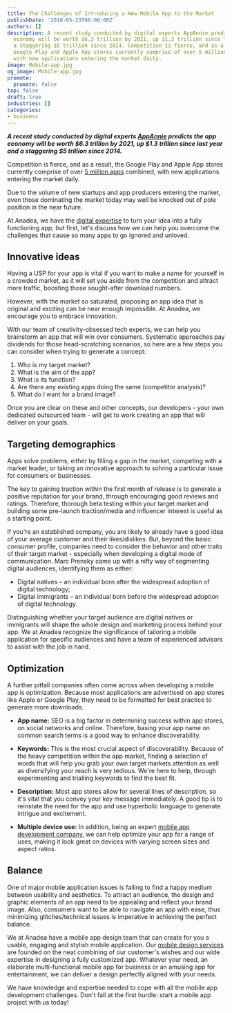 ```yaml
---
title: The Challenges of Introducing a New Mobile App to the Market
publishDate: '2018-05-23T00:00:00Z'
authors: []
description: A recent study conducted by digital experts AppAnnie predicts the app
  economy will be worth $6.3 trillion by 2021, up $1.3 trillion since last year and
  a staggering $5 trillion since 2014. Competition is fierce, and as a result, the
  Google Play and Apple App stores currently comprise of over 5 million apps combined,
  with new applications entering the market daily.
image: Mobile-app.jpg
og_image: Mobile-app.jpg
promote:
  promote: false
top: false
draft: true
industries: []
categories:
- business
---
```

***A recent study conducted by digital experts <a href="http://go.appannie.com/report-app-economy-forecast-part-two" rel="nofollow" target="_blank">AppAnnie</a> predicts the app economy will be worth $6.3 trillion by 2021, up $1.3 trillion since last year and a staggering $5 trillion since 2014.***

Competition is fierce, and as a result, the Google Play and Apple App stores currently comprise of over <a href="https://www.statista.com/statistics/276623/number-of-apps-available-in-leading-app-stores/" rel="nofollow" target="_blank">5 million apps</a> combined, with new applications entering the market daily.

Due to the volume of new startups and app producers entering the market, even those dominating the market today may well be knocked out of pole position in the near future.

At Anadea, we have the [digital expertise](https://anadea.info/projects) to turn your idea into a fully functioning app; but first, let's discuss how we can help you overcome the challenges that cause so many apps to go ignored and unloved.

## Innovative ideas

Having a USP for your app is vital if you want to make a name for yourself in a crowded market, as it will set you aside from the competition and attract more traffic, boosting those sought-after download numbers.

However, with the market so saturated, proposing an app idea that is original and exciting can be near enough impossible. At Anadea, we encourage you to embrace innovation.

With our team of creativity-obsessed tech experts, we can help you brainstorm an app that will win over consumers. Systematic approaches pay dividends for those head-scratching scenarios, so here are a few steps you can consider when trying to generate a concept:

1. Who is my target market?
2. What is the aim of the app?
3. What is its function?
4. Are there any existing apps doing the same (competitor analysis)?
5. What do I want for a brand image?

Once you are clear on these and other concepts, our developers - your own dedicated outsourced team - will get to work creating an app that will deliver on your goals.

## Targeting demographics

Apps solve problems, either by filling a gap in the market, competing with a market leader, or taking an innovative approach to solving a particular issue for consumers or businesses.

The key to gaining traction within the first month of release is to generate a positive reputation for your brand, through encouraging good reviews and ratings. Therefore, thorough beta testing within your target market and building some pre-launch traction/media and influencer interest is useful as a starting point.

If you're an established company, you are likely to already have a good idea of your average customer and their likes/dislikes. But, beyond the basic consumer profile, companies need to consider the behavior and other traits of their target market - especially when developing a digital mode of communication. Marc Prensky came up with a nifty way of segmenting digital audiences, identifying them as either:

* Digital natives – an individual born after the widespread adoption of digital technology;
* Digital immigrants – an individual born before the widespread adoption of digital technology.

Distinguishing whether your target audience are digital natives or immigrants will shape the whole design and marketing process behind your app. We at Anadea recognize the significance of tailoring a mobile application for specific audiences and have a team of experienced advisors to assist with the job in hand.

## Optimization

A further pitfall companies often come across when developing a mobile app is optimization. Because most applications are advertised on app stores like Apple or Google Play, they need to be formatted for best practice to generate more downloads.

* **App name:** SEO is a big factor in determining success within app stores, on social networks and online. Therefore, basing your app name on common search terms is a good way to enhance discoverability.

* **Keywords:** This is the most crucial aspect of discoverability. Because of the heavy competition within the app market, finding a selection of words that will help you grab your own target markets attention as well as diversifying your reach is very tedious. We're here to help, through experimenting and trialling keywords to find the best fit.

* **Description:** Most app stores allow for several lines of description, so it's vital that you convey your key message immediately. A good tip is to reinstate the need for the app and use hyperbolic language to generate intrigue and excitement.

* **Multiple device use:** In addition, being an expert [mobile app development company](https://anadea.info/services/mobile-development), we can help optimize your app for a range of uses, making it look great on devices with varying screen sizes and aspect ratios.

## Balance

One of major mobile application issues is failing to find a happy medium between usability and aesthetics. To attract an audience, the design and graphic elements of an app need to be appealing and reflect your brand image. Also, consumers want to be able to navigate an app with ease, thus minimizing glitches/technical issues is imperative in achieving the perfect balance.

We at Anadea have a mobile app design team that can create for you a usable, engaging and stylish mobile application. Our [mobile design services](https://anadea.info/services/mobile-app-design) are founded on the neat combining of our customer's wishes and our wide expertise in designing a fully customized app. Whatever your need, an elaborate multi-functional mobile app for business or an amusing app for entertainment, we can deliver a design perfectly aligned with your needs.

We have knowledge and expertise needed to cope with all the mobile app development challenges. Don't fall at the first hurdle: start a mobile app project with us today!
